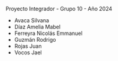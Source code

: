 Proyecto Integrador - Grupo 10 - Año 2024

- Avaca Silvana
- Díaz Amelia Mabel
- Ferreyra Nicolás Emmanuel
- Guzmán Rodrigo
- Rojas Juan
- Vocos Jael
